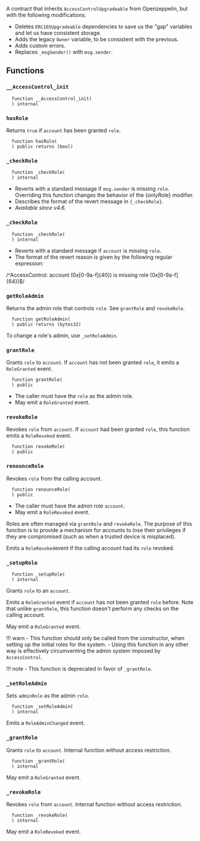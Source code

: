 A contract that inherits `AccessControlUpgradeable` from Openzeppelin, but with the following modifications:

- Deletes `ERC165Upgradeable` dependencies to save us the "gap" variables and let us have consistent storage.
- Adds the legacy `Owner` variable, to be consistent with the previous.
- Adds custom errors.
- Replaces `_msgSender()` with `msg.sender`.

## Functions

### `__AccessControl_init`

```solidity
  function __AccessControl_init(
  ) internal
```

### `hasRole`

Returns `true` if `account` has been granted `role`.

```solidity
  function hasRole(
  ) public returns (bool)
```

### `_checkRole`

```solidity
  function _checkRole(
  ) internal
```

- Reverts with a standard message if `msg.sender` is missing `role`. Overriding this function changes the behavior of the {onlyRole} modifier.
- Describes the format of the revert message in `{_checkRole}`.
- _Available since v4.6._

### `_checkRole`

```solidity
  function _checkRole(
  ) internal
```

- Reverts with a standard message if `account` is missing `role`.
- The format of the revert reason is given by the following regular expression:

 /^AccessControl: account (0x[0-9a-f]{40}) is missing role (0x[0-9a-f]{64})$/

### `getRoleAdmin`

Returns the admin role that controls `role`. See `grantRole` and `revokeRole`.

```solidity
  function getRoleAdmin(
  ) public returns (bytes32)
```

To change a role's admin, use `_setRoleAdmin`.

### `grantRole`

Grants `role` to `account`. If `account` has not been granted `role`, it emits a `RoleGranted` event.

```solidity
  function grantRole(
  ) public
```

- The caller must have the `role` as the admin role.
- May emit a `RoleGranted` event.

### `revokeRole`

Revokes `role` from `account`. If `account` had been granted `role`, this function emits a `RoleRevoked` event.

```solidity
  function revokeRole(
  ) public
```

### `renounceRole`

Revokes `role` from the calling account.

```solidity
  function renounceRole(
  ) public
```

- The caller must have the admin role `account`.
- May emit a `RoleRevoked` event.

Roles are often managed via `grantRole` and `revokeRole`. The purpose of this function is to provide a mechanism for accounts to lose their privileges if they are compromised (such as when a trusted device is misplaced).

Emits a `RoleRevoked`event if the calling account had its `role` revoked.

### `_setupRole`

```solidity
  function _setupRole(
  ) internal
```

Grants `role` to an `account`.

Emits a `RoleGranted` event if `account` has not been granted `role` before.
Note that unlike `grantRole`, this function doesn't perform any checks on the calling account.

May emit a `RoleGranted` event.

!!! warn
    - This function should only be called from the constructor, when setting up the initial roles for the system.
    - Using this function in any other way is effectively circumventing the admin system imposed by `AccessControl`.

!!! note
    - This function is deprecated in favor of `_grantRole`.

### `_setRoleAdmin`

Sets `adminRole` as the admin `role`.

```solidity
  function _setRoleAdmin(
  ) internal
```

Emits a `RoleAdminChanged` event.

### `_grantRole`

Grants `role` to `account`. Internal function without access restriction.

```solidity
  function _grantRole(
  ) internal
```

May emit a `RoleGranted` event.

### `_revokeRole`

Revokes `role` from `account`. Internal function without access restriction.

```solidity
  function _revokeRole(
  ) internal
```

May emit a `RoleRevoked` event.
